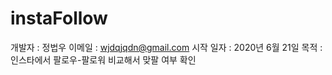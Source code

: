 # instaFollow

개발자 : 정법우
이메일 : wjdqjqdn@gmail.com
시작 일자 : 2020년 6월 21일
목적 : 인스타에서 팔로우-팔로워 비교해서 맞팔 여부 확인
